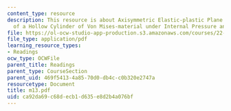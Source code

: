 ```yaml
---
content_type: resource
description: This resource is about Axisymmetric Elastic-plastic Plane Strain Deformation
  of a Hollow Cylinder of Von Mises-material under Internal Pressure and Thermal Cycling.
file: https://ol-ocw-studio-app-production.s3.amazonaws.com/courses/22-314j-structural-mechanics-in-nuclear-power-technology-fall-2006/ca92da69c68decb1d635e8d2b4a076bf_m13.pdf
file_type: application/pdf
learning_resource_types:
- Readings
ocw_type: OCWFile
parent_title: Readings
parent_type: CourseSection
parent_uid: 469f5413-4a85-70d0-db4c-c0b320e2747a
resourcetype: Document
title: m13.pdf
uid: ca92da69-c68d-ecb1-d635-e8d2b4a076bf
---
```


